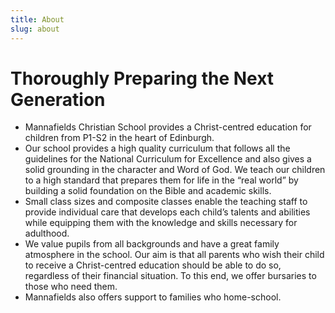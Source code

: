 ```yaml
---
title: About
slug: about
---
```


# Thoroughly Preparing the Next Generation

 *   Mannafields Christian School provides a Christ-centred education for children from P1-S2 in the heart of Edinburgh.
 *   Our school provides a high quality curriculum that follows all the guidelines for the National Curriculum for Excellence and also gives a solid grounding in the character and Word of God. We teach our children to a high standard that prepares them for life in the “real world” by building a solid foundation on the Bible and academic skills.
 *   Small class sizes and composite classes enable the teaching staff to provide individual care that develops each child’s talents and abilities while equipping them with the knowledge and skills necessary for adulthood.
 *   We value pupils from all backgrounds and have a great family atmosphere in the school. Our aim is that all parents who wish their child to receive a Christ-centred education should be able to do so, regardless of their financial situation. To this end, we offer bursaries to those who need them.
 *   Mannafields also offers support to families who home-school.
